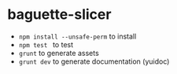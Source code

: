 baguette-slicer
===============

  + ``npm install --unsafe-perm`` to install
  + ``npm test `` to test
  + ``grunt`` to generate assets
  + ``grunt dev`` to generate documentation (yuidoc)
